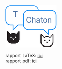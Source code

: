 ![logo](rapport/img/logo.png)

rapport LaTeX: [ici](rapport/rapport.tex)   
rapport pdf: [ici](https://paul604.github.io/tChaton/rapport.pdf)
